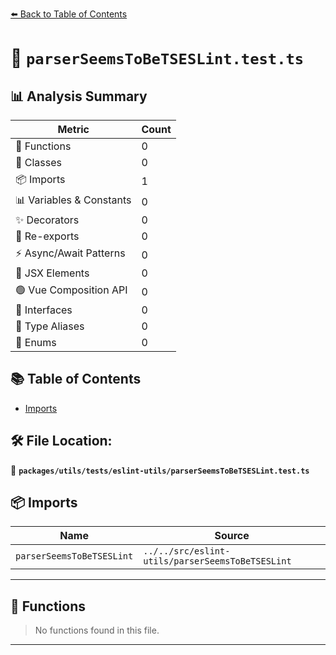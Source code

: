 [⬅️ Back to Table of Contents](../../../../index.md)

# 📄 `parserSeemsToBeTSESLint.test.ts`

## 📊 Analysis Summary

| Metric | Count |
|--------|-------|
| 🔧 Functions | 0 |
| 🧱 Classes | 0 |
| 📦 Imports | 1 |
| 📊 Variables & Constants | 0 |
| ✨ Decorators | 0 |
| 🔄 Re-exports | 0 |
| ⚡ Async/Await Patterns | 0 |
| 💠 JSX Elements | 0 |
| 🟢 Vue Composition API | 0 |
| 📐 Interfaces | 0 |
| 📑 Type Aliases | 0 |
| 🎯 Enums | 0 |

## 📚 Table of Contents

- [Imports](#imports)

## 🛠️ File Location:
📂 **`packages/utils/tests/eslint-utils/parserSeemsToBeTSESLint.test.ts`**

## 📦 Imports

| Name | Source |
|------|--------|
| `parserSeemsToBeTSESLint` | `../../src/eslint-utils/parserSeemsToBeTSESLint` |


---

## 🔧 Functions

> No functions found in this file.


---